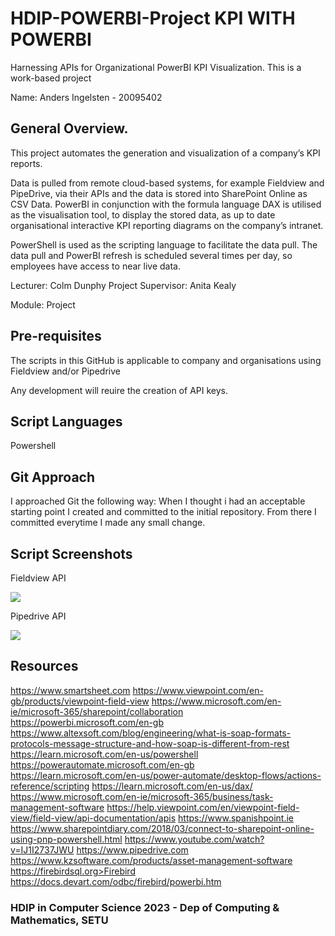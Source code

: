 # HDIP-POWERBI-Project KPI WITH POWERBI

Harnessing APIs for Organizational PowerBI KPI Visualization. This is a work-based project

Name: Anders Ingelsten - 20095402

## General Overview.

This project automates the generation and visualization of a company’s KPI reports.

Data is pulled from remote cloud-based systems, for example Fieldview and PipeDrive, via their APIs and the data is stored into SharePoint Online as CSV Data. PowerBI in conjunction with the formula language DAX is utilised as the visualisation tool, to display the stored data, as up to date organisational interactive KPI reporting diagrams on the company’s intranet.

PowerShell is used as the scripting language to facilitate the data pull. The data pull and PowerBI refresh is scheduled several times per day, so employees have access to near live data.

Lecturer: Colm Dunphy
Project Supervisor: Anita Kealy

Module: Project

## Pre-requisites

The scripts in this GitHub is applicable to company and organisations using Fieldview and/or Pipedrive

Any development will reuire the creation of API keys.

## Script Languages

Powershell

## Git Approach

I approached Git the following way: When I thought i had an acceptable starting point I created and committed to the initial
repository. From there I committed everytime I made any small change. 

## Script Screenshots

Fieldview API

![][view1]

Pipedrive API

![][view2]

## Resources

https://www.smartsheet.com
https://www.viewpoint.com/en-gb/products/viewpoint-field-view
https://www.microsoft.com/en-ie/microsoft-365/sharepoint/collaboration
https://powerbi.microsoft.com/en-gb
https://www.altexsoft.com/blog/engineering/what-is-soap-formats-protocols-message-structure-and-how-soap-is-different-from-rest
https://learn.microsoft.com/en-us/powershell
https://powerautomate.microsoft.com/en-gb
https://learn.microsoft.com/en-us/power-automate/desktop-flows/actions-reference/scripting
https://learn.microsoft.com/en-us/dax/
https://www.microsoft.com/en-ie/microsoft-365/business/task-management-software
https://help.viewpoint.com/en/viewpoint-field-view/field-view/api-documentation/apis
https://www.spanishpoint.ie
https://www.sharepointdiary.com/2018/03/connect-to-sharepoint-online-using-pnp-powershell.html
https://www.youtube.com/watch?v=IJ1I2737JWU
https://www.pipedrive.com
https://www.kzsoftware.com/products/asset-management-software
https://firebirdsql.org>Firebird
https://docs.devart.com/odbc/firebird/powerbi.htm


### HDIP in Computer Science 2023 - Dep of Computing & Mathematics, SETU

[view1]: https://github.com/ingelsten/HDIP-POWERBI-Project/blob/master/Background%20Data/Fieldview_SS.PNG
[view2]: https://github.com/ingelsten/HDIP-POWERBI-Project/blob/master/Background%20Data/Fieldview_SS.PNG

